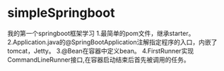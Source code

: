 # simpleSpringboot
我的第一个springboot框架学习
1.最简单的pom文件，继承starter。
2.Application.java的@SpringBootApplication注解指定程序的入口，内嵌了tomcat，Jetty。
3.@Bean在容器中定义bean。
4.FirstRunner实现CommandLineRunner接口,在容器启动结束后首先被调用的任务。
